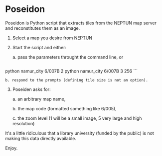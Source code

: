 Poseidon
========

Poseidon is Python script that extracts tiles from the NEPTUN map server and reconstitutes them as an image. 

1. Select a map you desire from [NEPTUN](http://neptun.unamur.be/items/browse?collection=30)
2. Start the script and either:

	a. pass the parameters throught the command line, or

	```
python namur_city 6/007B 2
python namur_city 6/007B 3 256
	```

	b. respond to the prompts (defining tile size is not an option).

3. Poseiden asks for:

	a. an arbitrary map name,

	b. the map code (formatted something like 6/005),
	
	c. the zoom level (1 will be a small image, 5 very large and high resolution)

It's a little ridiculous that a library university (funded by the public) is not making this data directly available.

Enjoy.
